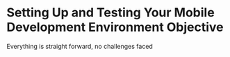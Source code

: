 # Setting Up and Testing Your Mobile Development Environment Objective

Everything is straight forward, no challenges faced

